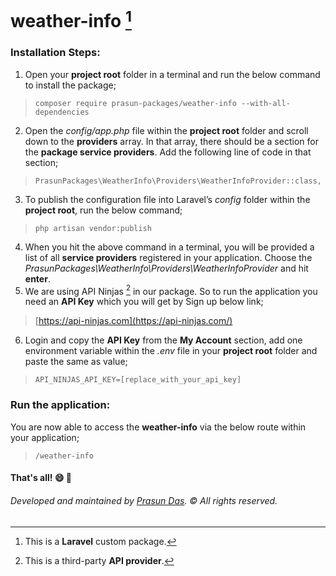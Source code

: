 # weather-info [^1]

### Installation Steps:

1. Open your **project root** folder in a terminal and run the below command to install the package;
> `composer require prasun-packages/weather-info --with-all-dependencies`
2. Open the _config/app.php_ file within the **project root** folder and scroll down to the **providers** array. In that array, there should be a section for the **package service providers**. Add the following line of code in that section;
> `PrasunPackages\WeatherInfo\Providers\WeatherInfoProvider::class,`
3. To publish the configuration file into Laravel’s _config_ folder within the **project root**, run the below command;
> `php artisan vendor:publish`
4. When you hit the above command in a terminal, you will be provided a list of all **service providers** registered in your application. Choose the  _PrasunPackages\WeatherInfo\Providers\WeatherInfoProvider_ and hit **enter**.
5. We are using API Ninjas [^2] in our package. So to run the application you need an **API Key** which you will get by Sign up below link;
> [https://api-ninjas.com](https://api-ninjas.com/)
6. Login and copy the **API Key** from the **My Account** section, add one environment variable within the _.env_ file in your **project root** folder and paste the same as value;
> `API_NINJAS_API_KEY=[replace_with_your_api_key]`

### Run the application:
You are now able to access the **weather-info** via the below route within your application;
> `/weather-info`

#### That's all! :smile: :partying_face:

###### Developed and maintained by [Prasun Das](https://github.com/prasun-lm). :copyright: All rights reserved. 

[^1]: This is a **Laravel** custom package.
[^2]: This is a third-party **API provider**.